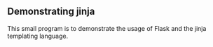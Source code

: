 ## Demonstrating jinja
This small program is to demonstrate the usage of Flask and the jinja templating language. 

